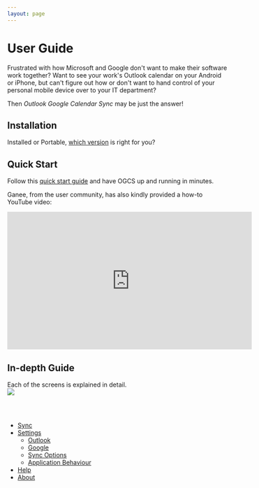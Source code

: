 ```yaml
---
layout: page
---
```

# User Guide
Frustrated with how Microsoft and Google don't want to make their software work together? Want to see your work's Outlook calendar on your Android or iPhone, but can't figure out how or don't want to hand control of your personal mobile device over to your IT department? 

Then _Outlook Google Calendar Sync_ may be just the answer!

## Installation
Installed or Portable, [which version](install) is right for you?

## Quick Start
Follow this [quick start guide](quickstart) and have OGCS up and running in minutes.

Ganee, from the user community, has also kindly provided a how-to YouTube video:
<iframe width="560" height="315" src="https://www.youtube.com/embed/Oi9JPw2ETyg" title="YouTube video player" frameborder="0" allow="accelerometer; autoplay; clipboard-write; encrypted-media; gyroscope; picture-in-picture" allowfullscreen></iframe>

## In-depth Guide
Each of the screens is explained in detail.  
<img src="{{ site.github-repo }}/raw/master/docs/images/home_screen1.png" style="position: absolute; clip: rect(0px, 300px, 75px, 0px)"/>

<p>&nbsp;</p>
<p>&nbsp;</p>

* [Sync](sync)
* [Settings](settings)
  * [Outlook](outlook)
  * [Google](google)
  * [Sync Options](syncoptions)
  * [Application Behaviour](appbehaviour)
* [Help](help)
* [About](about)
